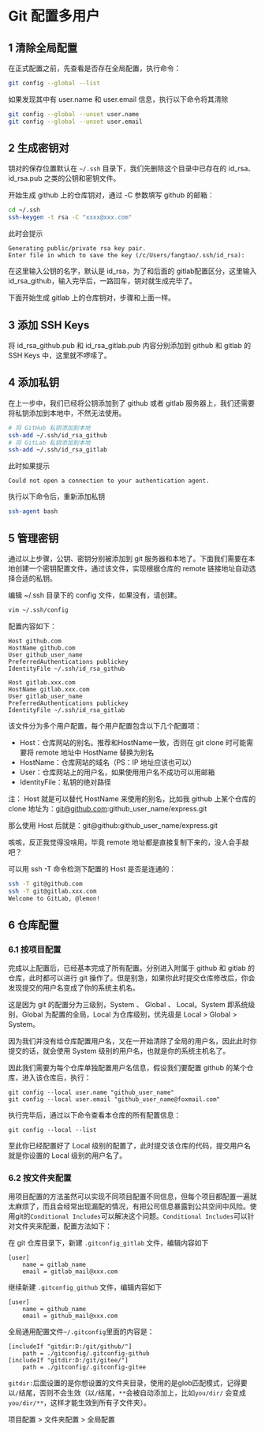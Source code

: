 
# Git 配置多用户

## 1 清除全局配置

在正式配置之前，先查看是否存在全局配置，执行命令：

```sh
git config --global --list
```

如果发现其中有 user.name 和 user.email 信息，执行以下命令将其清除

```sh
git config --global --unset user.name
git config --global --unset user.email
```

## 2 生成密钥对

钥对的保存位置默认在 `~/.ssh` 目录下，我们先删除这个目录中已存在的 id_rsa、id_rsa.pub 之类的公钥和密钥文件。

开始生成 github 上的仓库钥对，通过 -C 参数填写 github 的邮箱：

```sh
cd ~/.ssh
ssh-keygen -t rsa -C "xxxx@xxx.com"
```

此时会提示

```
Generating public/private rsa key pair.
Enter file in which to save the key (/c/Users/fangtao/.ssh/id_rsa):
```

在这里输入公钥的名字，默认是 id_rsa，为了和后面的 gitlab配置区分，这里输入 id_rsa_github，输入完毕后，一路回车，钥对就生成完毕了。

下面开始生成 gitlab 上的仓库钥对，步骤和上面一样。

## 3 添加 SSH Keys

将 id_rsa_github.pub 和 id_rsa_gitlab.pub 内容分别添加到 github 和 gitlab 的 SSH Keys 中，这里就不啰嗦了。

## 4 添加私钥 

在上一步中，我们已经将公钥添加到了 github 或者 gitlab 服务器上，我们还需要将私钥添加到本地中，不然无法使用。

```sh
# 将 GitHub 私钥添加到本地
ssh-add ~/.ssh/id_rsa_github
# 将 GitLab 私钥添加到本地
ssh-add ~/.ssh/id_rsa_gitlab
```

此时如果提示 

```
Could not open a connection to your authentication agent.
```

执行以下命令后，重新添加私钥

```sh
ssh-agent bash
```

## 5 管理密钥

通过以上步骤，公钥、密钥分别被添加到 git 服务器和本地了。下面我们需要在本地创建一个密钥配置文件，通过该文件，实现根据仓库的 remote 链接地址自动选择合适的私钥。

编辑 ~/.ssh 目录下的 config 文件，如果没有，请创建。

```sh
vim ~/.ssh/config
```

配置内容如下：

```
Host github.com
HostName github.com
User github_user_name
PreferredAuthentications publickey
IdentityFile ~/.ssh/id_rsa_github

Host gitlab.xxx.com
HostName gitlab.xxx.com
User gitlab_user_name
PreferredAuthentications publickey
IdentityFile ~/.ssh/id_rsa_gitlab
```

该文件分为多个用户配置，每个用户配置包含以下几个配置项：

- Host：仓库网站的别名。推荐和HostName一致，否则在 git clone 时可能需要将 remote 地址中 HostName 替换为别名
- HostName：仓库网站的域名（PS：IP 地址应该也可以）
- User：仓库网站上的用户名，如果使用用户名不成功可以用邮箱
- IdentityFile：私钥的绝对路径

注： Host 就是可以替代 HostName 来使用的别名，比如我 github 上某个仓库的 clone 地址为：git@github.com:github_user_name/express.git

那么使用 Host 后就是：git@github:github_user_name/express.git

咳咳，反正我觉得没啥用，毕竟 remote 地址都是直接复制下来的，没人会手敲吧？

可以用 ssh -T 命令检测下配置的 Host 是否是连通的：

```sh
ssh -T git@github.com
ssh -T git@gitlab.xxx.com
Welcome to GitLab, @lemon!
```

## 6 仓库配置

### 6.1 按项目配置

完成以上配置后，已经基本完成了所有配置。分别进入附属于 github 和 gitlab 的仓库，此时都可以进行 git 操作了。但是别急，如果你此时提交仓库修改后，你会发现提交的用户名变成了你的系统主机名。

这是因为 git 的配置分为三级别，System 、 Global 、 Local。System 即系统级别，Global 为配置的全局，Local 为仓库级别，优先级是 Local > Global > System。

因为我们并没有给仓库配置用户名，又在一开始清除了全局的用户名，因此此时你提交的话，就会使用 System 级别的用户名，也就是你的系统主机名了。

因此我们需要为每个仓库单独配置用户名信息，假设我们要配置 github 的某个仓库，进入该仓库后，执行：

```
git config --local user.name "github_user_name"
git config --local user.email "github_user_name@foxmail.com"
```

执行完毕后，通过以下命令查看本仓库的所有配置信息：

```
git config --local --list
```

至此你已经配置好了 Local 级别的配置了，此时提交该仓库的代码，提交用户名就是你设置的 Local 级别的用户名了。

### 6.2  按文件夹配置

用项目配置的方法虽然可以实现不同项目配置不同信息，但每个项目都配置一遍就太麻烦了，而且会经常出现漏配的情况，有把公司信息暴露到公共空间中风险。使用git的`Conditional Includes`可以解决这个问题。`Conditional Includes`可以针对文件夹来配置，配置方法如下：

在 git 仓库目录下，新建 `.gitconfig_gitlab` 文件，编辑内容如下

```
[user]
    name = gitlab_name
    email = gitlab_mail@xxx.com
```

继续新建 `.gitconfig_github` 文件，编辑内容如下

```text
[user]
    name = github_name
    email = github_mail@xxx.com
```

全局通用配置文件`~/.gitconfig`里面的内容是：

```text
[includeIf "gitdir:D:/git/github/"]
    path = ./gitconfig/.gitconfig-github
[includeIf "gitdir:D:/git/gitee/"]
    path = ./gitconfig/.gitconfig-gitee
```

`gitdir:`后面设置的是你想设置的文件夹目录，使用的是glob匹配模式，记得要以`/`结尾，否则不会生效（以`/`结尾，`**`会被自动添加上，比如`you/dir/` 会变成 `you/dir/**`，这样才能生效到所有子文件夹）。

项目配置 > 文件夹配置 > 全局配置